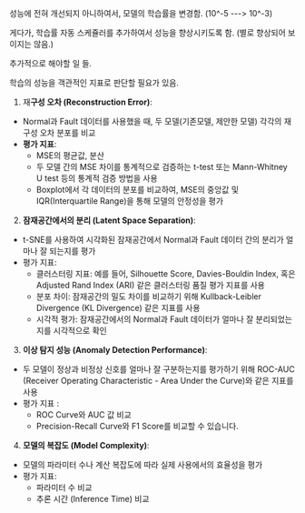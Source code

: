 성능에 전혀 개선되지 아니하여서, 모델의 학습률을 변경함. (10^-5 ---> 10^-3)

게다가, 학습률 자동 스케쥴러를 추가하여서 성능을 향상시키도록 함. (별로 향상되어 보이지는 않음.)

추가적으로 해야할 일 들.

학습의 성능을 객관적인 지표로 판단할 필요가 있음.

1. 재**구성 오차 (Reconstruction Error)**:

-  Normal과 Fault 데이터를 사용했을 때, 두 모델(기존모델, 제안한 모델) 각각의 재구성 오차 분포를 비교
- **평가 지표**:
    - MSE의 평균값, 분산
    - 두 모델 간의 MSE 차이를 통계적으로 검증하는 t-test 또는 Mann-Whitney U test 등의 통계적 검증 방법을 사용
    - Boxplot에서 각 데이터의 분포를 비교하여, MSE의 중앙값 및 IQR(Interquartile Range)을 통해 모델의 안정성을 평가

2. **잠재공간에서의 분리 (Latent Space Separation)**:

- t-SNE를 사용하여 시각화된 잠재공간에서 Normal과 Fault 데이터 간의 분리가 얼마나 잘 되는지를 평가
- 평가 지표:
  - 클러스터링 지표: 예를 들어, Silhouette Score, Davies-Bouldin Index, 혹은 Adjusted Rand Index (ARI) 같은 클러스터링 품질 평가 지표를 사용
  - 분포 차이: 잠재공간의 밀도 차이를 비교하기 위해 Kullback-Leibler Divergence (KL Divergence) 같은 지표를 사용
  - 시각적 평가: 잠재공간에서의 Normal과 Fault 데이터가 얼마나 잘 분리되었는지를 시각적으로 확인
  
3. **이상 탐지 성능 (Anomaly Detection Performance)**:

- 두 모델이 정상과 비정상 신호를 얼마나 잘 구분하는지를 평가하기 위해 ROC-AUC (Receiver Operating Characteristic - Area  Under the Curve)와 같은 지표를 사용
- 평가 지표 :
    - ROC Curve와 AUC 값 비교
    - Precision-Recall Curve와 F1 Score를 비교할 수 있습니다.

4. **모델의 복잡도 (Model Complexity)**:

- 모델의 파라미터 수나 계산 복잡도에 따라 실제 사용에서의 효율성을 평가
- 평가 지표:
  - 파라미터 수 비교
  - 추론 시간 (Inference Time) 비교
